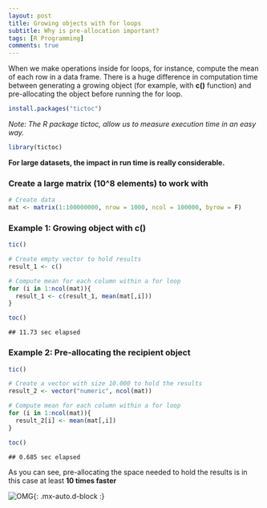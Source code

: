 ```yaml
---
layout: post
title: Growing objects with for loops
subtitle: Why is pre-allocation important?
tags: [R Programming]
comments: true
---
```


When we make operations inside for loops, for instance, compute the mean
of each row in a data frame. There is a huge difference in computation
time between generating a growing object (for example, with **c()**
function) and pre-allocating the object before running the for loop.

``` r
install.packages("tictoc")
```

*Note: The R package tictoc, allow us to measure execution time in an
easy way.*

``` r
library(tictoc)
```

**For large datasets, the impact in run time is really considerable.**

### Create a large matrix (10^8 elements) to work with

``` r
# Create data
mat <- matrix(1:100000000, nrow = 1000, ncol = 100000, byrow = F)
```

### Example 1: Growing object with c()

``` r
tic()

# Create empty vector to hold results
result_1 <- c()

# Compute mean for each column within a for loop
for (i in 1:ncol(mat)){
  result_1 <- c(result_1, mean(mat[,i]))
}

toc()
```

    ## 11.73 sec elapsed

### Example 2: Pre-allocating the recipient object

``` r
tic()

# Create a vector with size 10.000 to hold the results
result_2 <- vector("numeric", ncol(mat))

# Compute mean for each column within a for loop
for (i in 1:ncol(mat)){
  result_2[i] <- mean(mat[,i])
}

toc()
```

    ## 0.685 sec elapsed

As you can see, pre-allocating the space needed to hold the results is
in this case at least **10 times faster**

![OMG](https://i.ytimg.com/vi/C_S5cXbXe-4/maxresdefault.jpg){: .mx-auto.d-block :}
